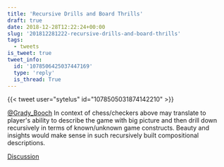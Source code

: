 ```yaml
---
title: 'Recursive Drills and Board Thrills'
draft: true
date: 2018-12-28T12:22:24+00:00
slug: '201812281222-recursive-drills-and-board-thrills'
tags:
  - tweets
is_tweet: true
tweet_info:
  id: '1078506425037447169'
  type: 'reply'
  is_thread: True
---
```




{{< tweet user="sytelus" id="1078505031874142210" >}}

[@Grady_Booch](https://x.com/Grady_Booch) In context of chess/checkers above may translate to player's ability to describe the game with big picture and then drill down recursively in terms of known/unknown game constructs. Beauty and insights would make sense in such recursively built compositional descriptions.

[Discussion](https://x.com/sytelus/status/1078506425037447169)
